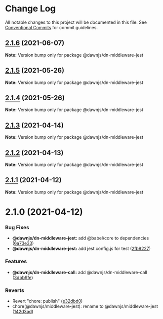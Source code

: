 # Change Log

All notable changes to this project will be documented in this file.
See [Conventional Commits](https://conventionalcommits.org) for commit guidelines.

## [2.1.6](https://github.com/alibaba/dawn/compare/@dawnjs/dn-middleware-jest@2.1.5...@dawnjs/dn-middleware-jest@2.1.6) (2021-06-07)

**Note:** Version bump only for package @dawnjs/dn-middleware-jest

## [2.1.5](https://github.com/alibaba/dawn/compare/@dawnjs/dn-middleware-jest@2.1.4...@dawnjs/dn-middleware-jest@2.1.5) (2021-05-26)

**Note:** Version bump only for package @dawnjs/dn-middleware-jest

## [2.1.4](https://github.com/alibaba/dawn/compare/@dawnjs/dn-middleware-jest@2.1.3...@dawnjs/dn-middleware-jest@2.1.4) (2021-05-26)

**Note:** Version bump only for package @dawnjs/dn-middleware-jest

## [2.1.3](https://github.com/alibaba/dawn/compare/@dawnjs/dn-middleware-jest@2.1.2...@dawnjs/dn-middleware-jest@2.1.3) (2021-04-14)

**Note:** Version bump only for package @dawnjs/dn-middleware-jest

## [2.1.2](https://github.com/alibaba/dawn/compare/@dawnjs/dn-middleware-jest@2.1.1...@dawnjs/dn-middleware-jest@2.1.2) (2021-04-13)

**Note:** Version bump only for package @dawnjs/dn-middleware-jest

## [2.1.1](https://github.com/alibaba/dawn/compare/@dawnjs/dn-middleware-jest@2.1.0...@dawnjs/dn-middleware-jest@2.1.1) (2021-04-12)

**Note:** Version bump only for package @dawnjs/dn-middleware-jest

# 2.1.0 (2021-04-12)

### Bug Fixes

- **@dawnjs/dn-middleware-jest:** add @babel/core to dependencies ([6a73e33](https://github.com/alibaba/dawn/commit/6a73e33d67c31f297721756723e979c73ca5dbc7))
- **@dawnjs/dn-middleware-jest:** add jest.config.js for test ([2fb8227](https://github.com/alibaba/dawn/commit/2fb8227e1b47ec284c20f7438adfa7f10b4c7f3a))

### Features

- **@dawnjs/dn-middleware-call:** add @dawnjs/dn-middleware-call ([3dbb9fe](https://github.com/alibaba/dawn/commit/3dbb9fe8fbadb0e9b318c24e3c59510eeef3ca25))

### Reverts

- Revert "chore: publish" ([e32dbd0](https://github.com/alibaba/dawn/commit/e32dbd0d9aa3f3b76e6e707504840c1b7e8c0705))
- chore(@dawnjs/middleware-jest): rename to @dawnjs/middleware-jest ([142d3ad](https://github.com/alibaba/dawn/commit/142d3ad9107249981f02f4a8934682d90aacaaa1))
